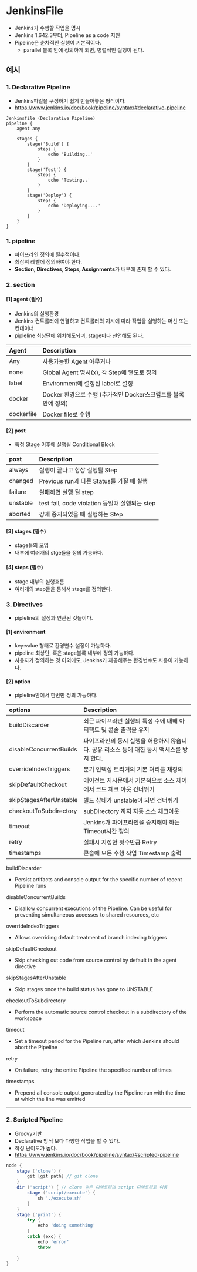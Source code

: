 # JenkinsFile
- Jenkins가 수행할 작업을 명시
- Jenkins 1.642.3부터, Pipeline as a code 지원
- Pipeline은 순차적인 실행이 기본적이다.
  - parallel 블록 안에 정의하게 되면, 병렬적인 실행이 된다.

## 예시

### 1. Declarative Pipeline
- Jenkins파일을 구성하기 쉽게 만들어놓은 형식이다.
- https://www.jenkins.io/doc/book/pipeline/syntax/#declarative-pipeline
```text
Jenkinsfile (Declarative Pipeline)
pipeline {
    agent any

    stages {
        stage('Build') {
            steps {
                echo 'Building..'
            }
        }
        stage('Test') {
            steps {
                echo 'Testing..'
            }
        }
        stage('Deploy') {
            steps {
                echo 'Deploying....'
            }
        }
    }
}
```


### 1. pipeline
- 파이프라인 정의에 필수적이다.
- 최상위 레벨에 정의하여야 한다.
- **Section, Directives, Steps, Assignments**가 내부에 존재 할 수 있다.

### 2. section

#### [1] agent (필수)
- Jenkins의 실행환경
- Jenkins 컨트롤러에 연결하고 컨트롤러의 지시에 따라 작업을 실행하는 머신 또는 컨테이너
- pipleline 최상단에 위치해도되며, stage마다 선언해도 된다.

| Agent          | Description                               |
|:---------------|:------------------------------------------|
| Any            | 사용가능한 Agent 아무거나                          |
| none           | Global Agent 명시(x), 각 Step에 별도로 정의        |
| label          | Environment에 설정된 label로 설정                |
| docker         | Docker 환경으로 수행 (추가적인 Docker스크립트를 블록안에 정의) |
| dockerfile     | Docker file로 수행                           |

#### [2] post
- 특정 Stage 이후에 실행될 Conditional Block

| post     | Description                      |
|:---------|:---------------------------------|
| always   | 실행이 끝나고 항상 실행될 Step              |
| changed  | Previous run과 다른 Status를 가질 때 실행 |
| failure  | 실패하면 실행 될 step                   |
| unstable | test fail, code violation 등일때 실행되는 step                 |
| aborted  | 강제 중지되었을 때 실행하는 Step             |

#### [3] stages (필수)
- stage들의 모임
- 내부에 여러개의 stge들을 정의 가능하다.

#### [4] steps (필수)
- stage 내부의 실행흐름
- 여러개의 step들을 통해서 stage를 정의한다.


### 3. Directives
- pipleline의 설정과 연관된 것들이다.

#### [1] environment
- key:value 형태로 환경변수 설정이 가능하다.
- pipeline 최상단, 혹은 stage블록 내부에 정의 가능하다.
- 사용자가 정의하는 것 이외에도, Jenkins가 제공해주는 환경변수도 사용이 가능하다.
#### [2] option
- pipleline안에서 한번만 정의 가능하다.

| options                 | Description                                          |
|:------------------------|:-----------------------------------------------------|
| buildDiscarder          | 최근 파이프라인 실행의 특정 수에 대해 아티팩트 및 콘솔 출력을 유지               |
| disableConcurrentBuilds | 파이프라인의 동시 실행을 허용하지 않습니다. 공유 리소스 등에 대한 동시 액세스를 방지 한다. |
| overrideIndexTriggers   | 분기 인덱싱 트리거의 기본 처리를 재정의                               |
| skipDefaultCheckout     | 에이전트 지시문에서 기본적으로 소스 제어에서 코드 체크 아웃 건너뛰기               | 
| skipStagesAfterUnstable | 빌드 상태가 unstable이 되면 건너뛰기                             |
 | checkoutToSubdirectory  | subDirectory 까지 자동 소스 체크아웃                           |
| timeout                 | Jenkins가 파이프라인을 중지해야 하는 Timeout시간 정의                 |
| retry                   | 실패시 지정한 횟수만큼 Retry                                   |
| timestamps              | 콘솔에 모든 수행 작업 Timestamp 출력                             |

buildDiscarder
- Persist artifacts and console output for the specific number of recent Pipeline runs

disableConcurrentBuilds
- Disallow concurrent executions of the Pipeline. Can be useful for preventing simultaneous accesses to shared resources, etc

overrideIndexTriggers
- Allows overriding default treatment of branch indexing triggers

skipDefaultCheckout
- Skip checking out code from source control by default in the agent directive

skipStagesAfterUnstable
- Skip stages once the build status has gone to UNSTABLE

checkoutToSubdirectory
- Perform the automatic source control checkout in a subdirectory of the workspace

timeout
- Set a timeout period for the Pipeline run, after which Jenkins should abort the Pipeline

retry
- On failure, retry the entire Pipeline the specified number of times

timestamps
- Prepend all console output generated by the Pipeline run with the time at which the line was emitted
***

### 2. Scripted Pipeline
- Groovy기반
- Declarative 방식 보다 다양한 작업을 할 수 있다.
- 작성 난이도가 높다.
- https://www.jenkins.io/doc/book/pipeline/syntax/#scripted-pipeline

```groovy
node {
    stage ('clone') {
        git [git path] // git clone
    }
    dir ('script') { // clone 받은 디렉토리의 script 디렉토리로 이동
        stage ('script/execute') {
            sh './execute.sh'
        }
    }
    stage ('print') {
        try {
            echo 'doing something'
        }
        catch (exc) {
            echo 'error'
            throw
       
    }
}
```